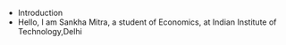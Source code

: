 - Introduction
 - Hello, I am Sankha Mitra, a student of Economics, at Indian Institute of Technology,Delhi
  
